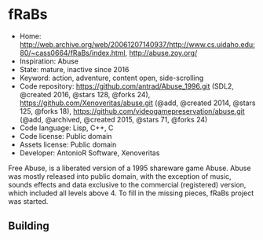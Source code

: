 # fRaBs

- Home: http://web.archive.org/web/20061207140937/http://www.cs.uidaho.edu:80/~cass0664/fRaBs/index.html, http://abuse.zoy.org/
- Inspiration: Abuse
- State: mature, inactive since 2016
- Keyword: action, adventure, content open, side-scrolling
- Code repository: https://github.com/antrad/Abuse_1996.git (SDL2, @created 2016, @stars 128, @forks 24), https://github.com/Xenoveritas/abuse.git (@add, @created 2014, @stars 125, @forks 18), https://github.com/videogamepreservation/abuse.git (@add, @archived, @created 2015, @stars 71, @forks 24)
- Code language: Lisp, C++, C
- Code license: Public domain
- Assets license: Public domain
- Developer: AntonioR Software, Xenoveritas

Free Abuse, is a liberated version of a 1995 shareware game Abuse.
Abuse was mostly released into public domain, with the exception of music, sounds effects and data exclusive to the commercial (registered) version,
which included all levels above 4. To fill in the missing pieces, fRaBs project was started.

## Building
